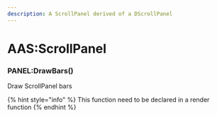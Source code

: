 ```yaml
---
description: A ScrollPanel derived of a DScrollPanel
---
```

# AAS:ScrollPanel

### PANEL:DrawBars()
Draw ScrollPanel bars

{% hint style="info" %}
This function need to be declared in a render function
{% endhint %}